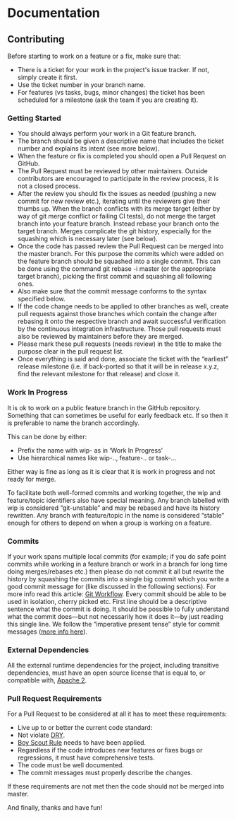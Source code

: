 # Documentation

## Contributing
Before starting to work on a feature or a fix, make sure that:
- There is a ticket for your work in the project's issue tracker. If not, simply create it first.
- Use the ticket number in your branch name.
- For features (vs tasks, bugs, minor changes) the ticket has been scheduled for a milestone (ask the team if you are creating it). 

### Getting Started
 - You should always perform your work in a Git feature branch. 
 - The branch should be given a descriptive name that includes the ticket number and explains its intent (see more below).
 - When the feature or fix is completed you should open a Pull Request on GitHub.
 - The Pull Request must be reviewed by other maintainers. Outside contributors are encouraged to participate in the review process, it is not a closed process.
 - After the review you should fix the issues as needed (pushing a new commit for new review etc.), iterating until the reviewers give their thumbs up. When the branch conflicts with its merge target (either by way of git merge conflict or failing CI tests), do not merge the target branch into your feature branch. Instead rebase your branch onto the target branch. Merges complicate the git history, especially for the squashing which is necessary later (see below).
 - Once the code has passed review the Pull Request can be merged into the master branch. For this purpose the commits which were added on the feature branch should be squashed into a single commit. This can be done using the command git rebase -i master (or the appropriate target branch), picking the first commit and squashing all following ones. 
 - Also make sure that the commit message conforms to the syntax specified below.
 - If the code change needs to be applied to other branches as well, create pull requests against those branches which contain the change after rebasing it onto the respective branch and await successful verification by the continuous integration infrastructure. Those pull requests must also be reviewed by maintainers before they are merged.
 - Please mark these pull requests (needs review) in the title to make the purpose clear in the pull request list.
 - Once everything is said and done, associate the ticket with the “earliest” release milestone (i.e. if back-ported so that it will be in release x.y.z, find the relevant milestone for that release) and close it.

### Work In Progress
It is ok to work on a public feature branch in the GitHub repository. Something that can sometimes be useful for early feedback etc. If so then it is preferable to name the branch accordingly. 

This can be done by either:
 - Prefix the name with wip- as in ‘Work In Progress’
 - Use hierarchical names like wip-.., feature-.. or task-... 

Either way is fine as long as it is clear that it is work in progress and not ready for merge. 

To facilitate both well-formed commits and working together, the wip and feature/topic identifiers also have special meaning. Any branch labelled with wip is considered “git-unstable” and may be rebased and have its history rewritten. Any branch with feature/topic in the name is considered “stable” enough for others to depend on when a group is working on a feature.

### Commits
If your work spans multiple local commits (for example; if you do safe point commits while working in a feature branch or work in a branch for long time doing merges/rebases etc.) then please do not commit it all but rewrite the history by squashing the commits into a single big commit which you write a good commit message for (like discussed in the following sections). 
For more info read this article: [Git Workflow](http://sandofsky.com/blog/git-workflow.html). Every commit should be able to be used in isolation, cherry picked etc.
First line should be a descriptive sentence what the commit is doing. It should be possible to fully understand what the commit does—but not necessarily how it does it—by just reading this single line. We follow the “imperative present tense” style for commit messages ([more info here](http://tbaggery.com/2008/04/19/a-note-about-git-commit-messages.html)).

### External Dependencies
All the external runtime dependencies for the project, including transitive dependencies, must have an open source license that is equal to, or compatible with, [Apache 2](http://www.apache.org/licenses/LICENSE-2.0).

### Pull Request Requirements
For a Pull Request to be considered at all it has to meet these requirements:
 - Live up to or better the current code standard:
 - Not violate [DRY](http://programmer.97things.oreilly.com/wiki/index.php/Don%27t_Repeat_Yourself).
 - [Boy Scout Rule](http://programmer.97things.oreilly.com/wiki/index.php/The_Boy_Scout_Rule) needs to have been applied.
 - Regardless if the code introduces new features or fixes bugs or regressions, it must have comprehensive tests.
 - The code must be well documented.
 - The commit messages must properly describe the changes. 

If these requirements are not met then the code should not be merged into master. 

And finally, thanks and have fun!